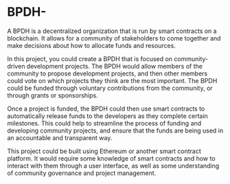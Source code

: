 # BPDH-
A BPDH is a decentralized organization that is run by smart contracts on a blockchain. It allows for a community of stakeholders to come together and make decisions about how to allocate funds and resources.

In this project, you could create a BPDH that is focused on community-driven development projects. The BPDH would allow members of the community to propose development projects, and then other members could vote on which projects they think are the most important. The BPDH could be funded through voluntary contributions from the community, or through grants or sponsorships.

Once a project is funded, the BPDH could then use smart contracts to automatically release funds to the developers as they complete certain milestones. This could help to streamline the process of funding and developing community projects, and ensure that the funds are being used in an accountable and transparent way.

This project could be built using Ethereum or another smart contract platform. It would require some knowledge of smart contracts and how to interact with them through a user interface, as well as some understanding of community governance and project management.
